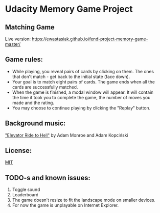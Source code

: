 # Udacity Memory Game Project

## Matching Game

Live version: https://ewastasiak.github.io/fend-project-memory-game-master/

## Game rules:

* While playing, you reveal pairs of cards by clicking on them. The ones that don't match - get back to the initial state (face down).
* Your goal is to match eight pairs of cards. The game ends when all the cards are successfully matched.
* When the game is finished, a modal window will appear. It will contain the time it took you to complete the game, the number of moves you made and the rating.
* You may choose to continue playing by clicking the "Replay" button.

## Background music:
<a href="https://www.youtube.com/watch?v=tpz21UFG0Ko">"Elevator Ride to Hell"</a> by Adam Monroe and Adam Kopciński

## License:
<a href="https://github.com/ewastasiak/fend-project-memory-game-master/blob/master/LICENSE">MIT</a>

## TODO-s and known issues:
1. Toggle sound
2. Leaderboard
3. The game doesn't resize to fit the landscape mode on smaller devices.
4. For now the game is unplayable on Internet Explorer.
